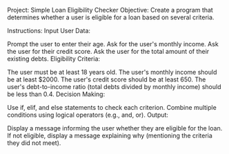 Project: Simple Loan Eligibility Checker
Objective:
Create a program that determines whether a user is eligible for a loan based on several criteria.

Instructions:
Input User Data:

Prompt the user to enter their age.
Ask for the user's monthly income.
Ask the user for their credit score.
Ask the user for the total amount of their existing debts.
Eligibility Criteria:

The user must be at least 18 years old.
The user's monthly income should be at least $2000.
The user's credit score should be at least 650.
The user's debt-to-income ratio (total debts divided by monthly income) should be less than 0.4.
Decision Making:

Use if, elif, and else statements to check each criterion.
Combine multiple conditions using logical operators (e.g., and, or).
Output:

Display a message informing the user whether they are eligible for the loan.
If not eligible, display a message explaining why (mentioning the criteria they did not meet).
